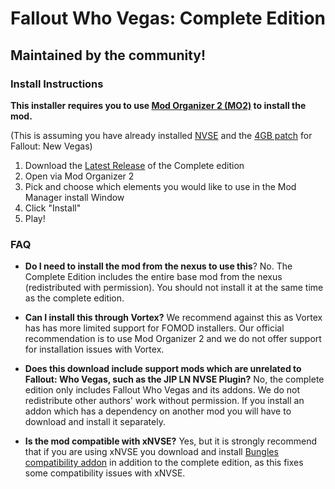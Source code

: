 # Fallout Who Vegas: Complete Edition
## Maintained by the community!

### Install Instructions
**This installer requires you to use [Mod Organizer 2 (MO2)](https://github.com/Modorganizer2/modorganizer/releases) to install the mod.**

(This is assuming you have already installed [NVSE](https://www.nexusmods.com/newvegas/mods/67883) and the [4GB patch](https://www.nexusmods.com/newvegas/mods/62552?tab=description) for Fallout: New Vegas)
1. Download the [Latest Release](https://github.com/Fallout-Who-Vegas/Fallout-Who-Vegas-Complete-Edition/releases) of the Complete edition 
2. Open via Mod Organizer 2
3. Pick and choose which elements you would like to use in the Mod Manager install Window
4. Click "Install"
5. Play!

### FAQ

* **Do I need to install the mod from the nexus to use this**? 
No. The Complete Edition includes the entire base mod from the nexus (redistributed with permission). You should not install it at the same time as the complete edition.

* **Can I install this through Vortex?**
We recommend against this as Vortex has has more limited support for FOMOD installers. Our official recommendation is to use Mod Organizer 2 and we do not offer support for installation issues with Vortex.

* **Does this download include support mods which are unrelated to Fallout: Who Vegas, such as the JIP LN NVSE Plugin?**
No, the complete edition only includes Fallout Who Vegas and its addons. We do not redistribute other authors' work without permission. If you install an addon which has a dependency on another mod you will have to download and install it separately.

* **Is the mod compatible with xNVSE?**
Yes, but it is strongly recommend that if you are using xNVSE you download and install [Bungles compatibility addon](https://github.com/Bunglepaws/fwv-bungles) in addition to the complete edition, as this fixes some compatibility issues with xNVSE.

